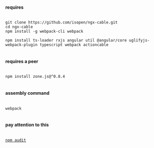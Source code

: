 #### requires
<pre>
<code>
git clone https://github.com/isopen/ngx-cable.git
cd ngx-cable
npm install -g webpack-cli webpack<br>
npm install ts-loader rxjs angular util @angular/core uglifyjs-webpack-plugin typescript webpack actioncable
</code>
</pre>
#### requires a peer
<pre>
<code>
npm install zone.js@^0.8.4
</code>
</pre>
#### assembly command
<pre>
<code>
webpack
</code>
</pre>
#### pay attention to this
<pre>
<code>
<a href=https://nodesecurity.io/advisories/612>npm audit</a>
</code>
</pre>
